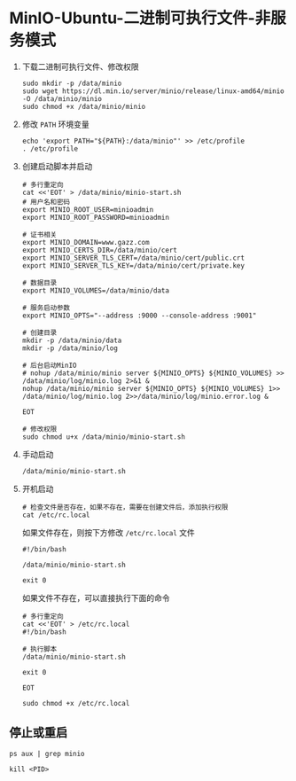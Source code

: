 # MinIO-Ubuntu-二进制可执行文件-非服务模式

1. 下载二进制可执行文件、修改权限

   ```shell
   sudo mkdir -p /data/minio
   sudo wget https://dl.min.io/server/minio/release/linux-amd64/minio -O /data/minio/minio
   sudo chmod +x /data/minio/minio
   ```

2. 修改 `PATH` 环境变量

   ```shell
   echo 'export PATH="${PATH}:/data/minio"' >> /etc/profile
   . /etc/profile
   ```

3. 创建启动脚本并启动

   ```shell
   # 多行重定向
   cat <<'EOT' > /data/minio/minio-start.sh
   # 用户名和密码
   export MINIO_ROOT_USER=minioadmin
   export MINIO_ROOT_PASSWORD=minioadmin
   
   # 证书相关
   export MINIO_DOMAIN=www.gazz.com
   export MINIO_CERTS_DIR=/data/minio/cert
   export MINIO_SERVER_TLS_CERT=/data/minio/cert/public.crt
   export MINIO_SERVER_TLS_KEY=/data/minio/cert/private.key
   
   # 数据目录
   export MINIO_VOLUMES=/data/minio/data
   
   # 服务启动参数
   export MINIO_OPTS="--address :9000 --console-address :9001"
   
   # 创建目录
   mkdir -p /data/minio/data
   mkdir -p /data/minio/log
   
   # 后台启动MinIO
   # nohup /data/minio/minio server ${MINIO_OPTS} ${MINIO_VOLUMES} >> /data/minio/log/minio.log 2>&1 &
   nohup /data/minio/minio server ${MINIO_OPTS} ${MINIO_VOLUMES} 1>> /data/minio/log/minio.log 2>>/data/minio/log/minio.error.log &
   
   EOT
   
   # 修改权限
   sudo chmod u+x /data/minio/minio-start.sh
   ```

4. 手动启动

   ```shell
   /data/minio/minio-start.sh
   ```
   
5. 开机启动

   ```shell
   # 检查文件是否存在，如果不存在，需要在创建文件后，添加执行权限
   cat /etc/rc.local
   ```
   
   如果文件存在，则按下方修改 `/etc/rc.local` 文件
   
   ```shell
   #!/bin/bash
   
   /data/minio/minio-start.sh
   
   exit 0
   ```
   
   如果文件不存在，可以直接执行下面的命令
   
   ```shell
   # 多行重定向
   cat <<'EOT' > /etc/rc.local
   #!/bin/bash
   
   # 执行脚本
   /data/minio/minio-start.sh
   
   exit 0
   
   EOT
   
   sudo chmod +x /etc/rc.local
   ```


## 停止或重启

```shell
ps aux | grep minio

kill <PID>
```

